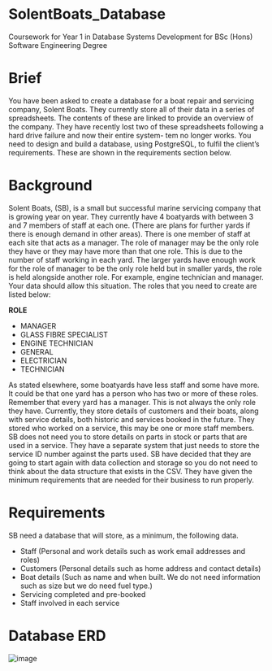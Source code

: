 # SolentBoats_Database
Coursework for Year 1 in Database Systems Development for BSc (Hons) Software Engineering Degree

# Brief
You have been asked to create a database for a boat repair and servicing company, Solent Boats. They currently
store all of their data in a series of spreadsheets. The contents of these are linked to provide an overview of the company. They have recently lost two of these spreadsheets following a hard drive failure and now their entire system-
tem no longer works. You need to design and build a database, using PostgreSQL, to fulfil the client’s requirements.
These are shown in the requirements section below.

# Background
Solent Boats, (SB), is a small but successful marine servicing company that is growing year on year. They currently
have 4 boatyards with between 3 and 7 members of staff at each one. (There are plans for further yards if there
is enough demand in other areas). There is one member of staff at each site that acts as a manager. The role of
manager may be the only role they have or they may have more than that one role. This is due to the number of
staff working in each yard. The larger yards have enough work for the role of manager to be the only role held but
in smaller yards, the role is held alongside another role. For example, engine technician and manager. Your data
should allow this situation.
The roles that you need to create are listed below:

**ROLE**
* MANAGER
* GLASS FIBRE SPECIALIST
* ENGINE TECHNICIAN
* GENERAL
* ELECTRICIAN
* TECHNICIAN

As stated elsewhere, some boatyards have less staff and some have more. It could be that one
yard has a person who has two or more of these roles. Remember that every yard has a manager. This is not
always the only role they have.
Currently, they store details of customers and their boats, along with service details, both historic and services
booked in the future. They stored who worked on a service, this may be one or more staff members. SB does not
need you to store details on parts in stock or parts that are used in a service. They have a separate system that
just needs to store the service ID number against the parts used. SB have decided that they are going to start again
with data collection and storage so you do not need to think about the data structure that exists in the CSV. They
have given the minimum requirements that are needed for their business to run properly.

# Requirements
SB need a database that will store, as a minimum, the following data.
* Staff (Personal and work details such as work email addresses and roles)
* Customers (Personal details such as home address and contact details)
* Boat details (Such as name and when built. We do not need information such as size but we do need fuel type.)
* Servicing completed and pre-booked
* Staff involved in each service

# Database ERD
![image](https://github.com/JamesWicks01/SolentBoats_Database/assets/115103781/31ec5dfe-6051-42b1-a440-85a392c7d825)

